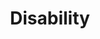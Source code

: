 ---
layout: content
data: disability
title: Disability
isHome: true
link: https://figure.nz/search/?query=pacific+disability&ref=pfnz
---